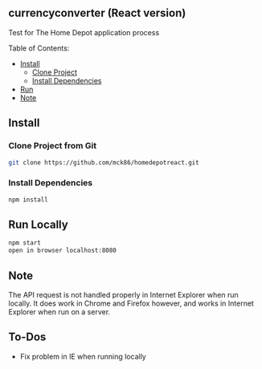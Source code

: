 ## currencyconverter (React version) ##
Test for The Home Depot application process

Table of Contents:
* [Install](#install)
    * [Clone Project](#clone-project)
    * [Install Dependencies](#install-dependencies)
* [Run](#run)
* [Note](#note)


## <a name="install"></a> Install

### <a name="clone-project"></a> Clone Project from Git
```sh
git clone https://github.com/mck86/homedepotreact.git
```
### <a name="install-dependencies"></a> Install Dependencies
```sh
npm install
```

## <a name="run"></a> Run Locally
```sh
npm start
open in browser localhost:8080
```

## <a name="note"></a> Note
The API request is not handled properly in Internet Explorer when run locally. It does work in Chrome and Firefox however, and works in Internet Explorer when run on a server.


## <a name="to-dos"></a> To-Dos
- Fix problem in IE when running locally
